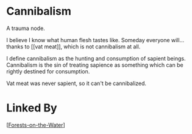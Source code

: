# Cannibalism

A trauma node.

I believe I know what human flesh tastes like.  Someday everyone will... thanks to [[vat meat]], which is not cannibalism at all.

I define cannibalism as the hunting and consumption of sapient beings.  Cannibalism is the sin of treating sapience as something which can be rightly destined for consumption.

Vat meat was never sapient, so it can't be cannibalized.

# Linked By
[[Forests-on-the-Water]]

[//begin]: # "Autogenerated link references for markdown compatibility"
[forests-on-the-water]: Forests-on-the-Water "Forests-on-the-Water"
[//end]: # "Autogenerated link references"